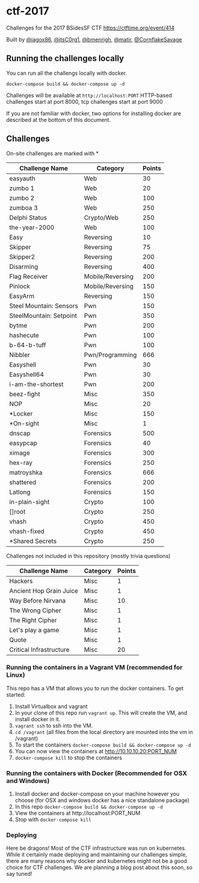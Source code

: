 # ctf-2017
Challenges for the 2017 BSidesSF CTF
https://ctftime.org/event/414

Built by [@iagox86](https://twitter.com/iagox86), [@itsC0rg1](https://twitter.com/itsC0rg1), [@bmenrigh](https://twitter.com/bmenrigh), [@matir](https://twitter.com/matir), [@CornflakeSavage](https://twitter.com/CornflakeSavage)

## Running the challenges locally
You can run all the challengs locally with docker.
```
docker-compose build && docker-compose up -d
```
Challenges will be available at `http://localhost:PORT`
HTTP-based challenges start at port 8000, tcp challenges start at port 9000

If you are not familiar with docker, two options for installing docker are described at the bottom of this document.

## Challenges ##
On-site challenges are marked with *

| Challenge Name | Category | Points |
|----------------|----------|--------|
| easyauth | Web | 30 |
| zumbo 1 | Web | 20 |
| zumbo 2 | Web | 100 |
| zumboa 3 | Web | 250 |
| Delphi Status | Crypto/Web | 250 |
| the-year-2000 | Web | 100 |
| Easy | Reversing | 10 |
| Skipper | Reversing | 75 |
| Skipper2 | Reversing | 200 |
| Disarming | Reversing | 400 |
| Flag Receiver | Mobile/Reversing | 200 |
| Pinlock | Mobile/Reversing | 150 |
| EasyArm | Reversing | 150 |
| Steel Mountain: Sensors | Pwn | 150 |
| SteelMountain: Setpoint | Pwn | 350 |
| bytme | Pwn | 200 |
| hashecute | Pwn | 100 |
| b-64-b-tuff | Pwn | 100 |
| Nibbler | Pwn/Programming | 666 |
| Easyshell | Pwn | 30 |
| Easyshell64 | Pwn | 30 |
| i-am-the-shortest | Pwn | 200 |
| beez-fight | Misc | 350 |
| NOP | Misc | 20 |
| *Locker | Misc | 150 |
| *On-sight | Misc | 1 |
| dnscap | Forensics | 500 |
| easypcap | Forensics | 40 |
| ximage | Forensics | 300 |
| hex-ray | Forensics | 250 |
| matroyshka | Forensics | 666 |
| shattered | Forensics | 200 |
| Latlong | Forensics | 150 |
| in-plain-sight | Crypto | 100 |
| []root | Crypto | 250 |
| vhash | Crypto | 450 |
| vhash-fixed | Crypto | 450 |
| *Shared Secrets | Crypto | 250 |

Challenges not included in this repository (mostly trivia questions)

| Challenge Name | Category | Points | 
|----------------|----------|--------|
| Hackers | Misc | 1 | 
| Ancient Hop Grain Juice | Misc | 1 | 
| Way Before Nirvana | Misc | 10 | 
| The Wrong Cipher | Misc | 1 | 
| The Right Cipher | Misc | 1 | 
| Let's play a game | Misc | 1 | 
| Quote | Misc | 1 | 
| Critical Infrastructure | Misc | 20 | 


### Running the containers in a Vagrant VM (recommended for Linux)
This repo has a VM that allows you to run the docker containers. To get started:

1. Install Virtualbox and vagrant
2. In your clone of this repo run `vagrant up`. This will create the VM, and install docker in it.
3. `vagrant ssh` to ssh into the VM.
4. `cd /vagrant` (all files from the local directory are mounted into the vm in /vagrant)
5. To start the containers `docker-compose build && docker-compose up -d`
6. You can now view the containers at http://10.10.10.20:PORT_NUM
7. `docker-compose kill` to stop the containers

### Running the containers with Docker (Recommended for OSX and Windows)
1. Install docker and docker-compose on your machine however you choose (for OSX and windows docker has a nice standalone package)
2. In this repo `docker-compose build && docker-compose up -d`
3. View the containers at http://localhost:PORT_NUM
4. Stop with `docker-compose kill`

### Deploying
Here be dragons! Most of the CTF infrastructure was run on kubernetes. While it certainly made deploying and maintaining our challenges simple, there are many reasons why
docker and kubernetes might not be a good choice for CTF challenges. We are planning a blog post about this soon, so say tuned!
